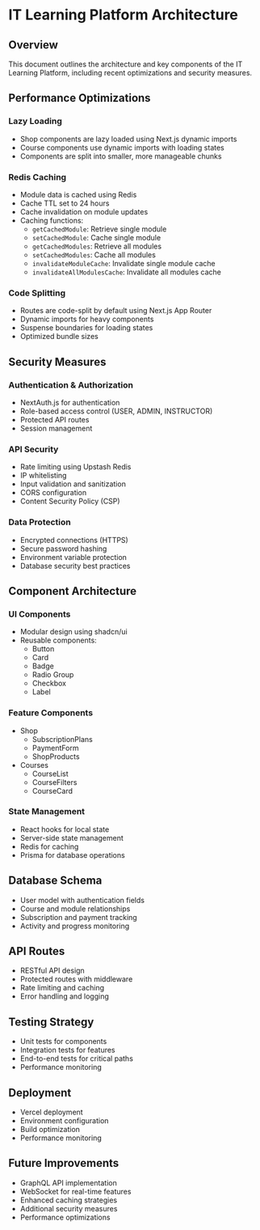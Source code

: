 # IT Learning Platform Architecture

## Overview
This document outlines the architecture and key components of the IT Learning Platform, including recent optimizations and security measures.

## Performance Optimizations

### Lazy Loading
- Shop components are lazy loaded using Next.js dynamic imports
- Course components use dynamic imports with loading states
- Components are split into smaller, more manageable chunks

### Redis Caching
- Module data is cached using Redis
- Cache TTL set to 24 hours
- Cache invalidation on module updates
- Caching functions:
  - `getCachedModule`: Retrieve single module
  - `setCachedModule`: Cache single module
  - `getCachedModules`: Retrieve all modules
  - `setCachedModules`: Cache all modules
  - `invalidateModuleCache`: Invalidate single module cache
  - `invalidateAllModulesCache`: Invalidate all modules cache

### Code Splitting
- Routes are code-split by default using Next.js App Router
- Dynamic imports for heavy components
- Suspense boundaries for loading states
- Optimized bundle sizes

## Security Measures

### Authentication & Authorization
- NextAuth.js for authentication
- Role-based access control (USER, ADMIN, INSTRUCTOR)
- Protected API routes
- Session management

### API Security
- Rate limiting using Upstash Redis
- IP whitelisting
- Input validation and sanitization
- CORS configuration
- Content Security Policy (CSP)

### Data Protection
- Encrypted connections (HTTPS)
- Secure password hashing
- Environment variable protection
- Database security best practices

## Component Architecture

### UI Components
- Modular design using shadcn/ui
- Reusable components:
  - Button
  - Card
  - Badge
  - Radio Group
  - Checkbox
  - Label

### Feature Components
- Shop
  - SubscriptionPlans
  - PaymentForm
  - ShopProducts
- Courses
  - CourseList
  - CourseFilters
  - CourseCard

### State Management
- React hooks for local state
- Server-side state management
- Redis for caching
- Prisma for database operations

## Database Schema
- User model with authentication fields
- Course and module relationships
- Subscription and payment tracking
- Activity and progress monitoring

## API Routes
- RESTful API design
- Protected routes with middleware
- Rate limiting and caching
- Error handling and logging

## Testing Strategy
- Unit tests for components
- Integration tests for features
- End-to-end tests for critical paths
- Performance monitoring

## Deployment
- Vercel deployment
- Environment configuration
- Build optimization
- Performance monitoring

## Future Improvements
- GraphQL API implementation
- WebSocket for real-time features
- Enhanced caching strategies
- Additional security measures
- Performance optimizations 
